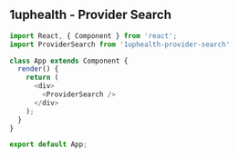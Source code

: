 ## 1uphealth - Provider Search

```js
import React, { Component } from 'react';
import ProviderSearch from '1uphealth-provider-search'

class App extends Component {
  render() {
    return (
      <div>
        <ProviderSearch />
      </div>
    );
  }
}

export default App;
```

